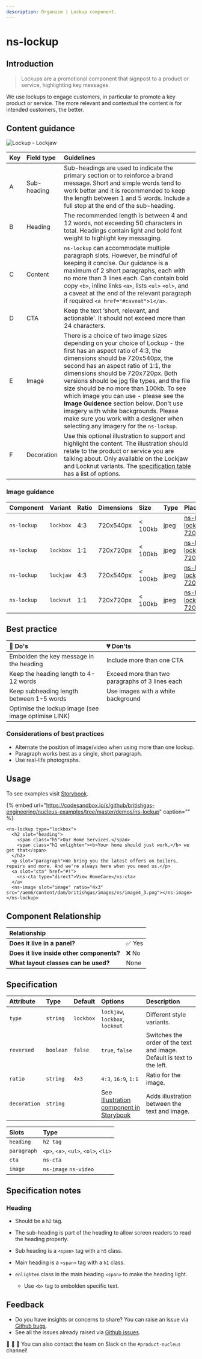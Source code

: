 ```yaml
---
description: Organism | Lockup component.
---
```


# ns-lockup

## Introduction

> Lockups are a promotional component that signpost to a product or service, highlighting key messages.

We use lockups to engage customers, in particular to promote a key product or service. The more relevant and contextual the content is for intended customers, the better.

## Content guidance

![Lockup - Lockjaw](https://user-images.githubusercontent.com/45626534/75139486-a6d91c00-56e4-11ea-8e09-3695e2d232c1.png)

| Key | Field type | Guidelines |
| :--- | :--- | :--- |
| A | Sub-heading | Sub-headings are used to indicate the primary section or to reinforce a brand message. Short and simple words tend to work better and it is recommended to keep the length between 1 and 5 words. Include a full stop at the end of the sub-heading. |
| B | Heading | The recommended length is between 4 and 12 words, not exceeding 50 characters in total. Headings contain light and bold font weight to highlight key messaging.  |
| C | Content | `ns-lockup` can accommodate multiple paragraph slots. However, be mindful of keeping it concise. Our guidance is a maximum of 2 short paragraphs, each with no more than 3 lines each. Can contain bold copy `<b>`, inline links `<a>`,  lists `<ul>` `<ol>`, and a caveat at the end of the relevant paragraph if required `<a href="#caveat">1</a>`. |
| D | CTA | Keep the text ‘short, relevant, and actionable’. It should not exceed more than 24 characters. |
| E | Image | There is a choice of two image sizes depending on your choice of Lockup - the first has an aspect ratio of 4:3, the dimensions should be 720x540px, the second has an aspect ratio of 1:1, the dimensions should be 720x720px. Both versions should be jpg file types, and the file size should be no more than 100kb. To see which image you can use - please see the <b>Image Guidence</b> section below. Don't use imagery with white backgrounds. Please make sure you work with a designer when selecting any imagery for the `ns-lockup`. |
| F | Decoration | Use this optional illustration to support and highlight the content. The illustration should relate to the product or service you are talking about. Only available on the Lockjaw and Locknut variants. The [specification table](https://docs.britishgas.design/components/ns-lockup#specification) has a list of options. |

### Image guidance

| Component | Variant | Ratio | Dimensions | Size | Type | Placeholder |
| :--- | :--- | :--- | :--- | :--- | :--- | :--- |
| `ns-lockup`| `lockbox` | 4:3 | 720x540px | &lt; 100kb | jpeg | [ns-lockup-lockbox-720x540px](https://user-images.githubusercontent.com/50207859/67642153-d461b480-f900-11e9-9520-11204c64a11b.jpg) |
| `ns-lockup`| `lockbox` | 1:1 | 720x720px | &lt; 100kb | jpeg | [ns-lockup-lockbox-720x720px](https://user-images.githubusercontent.com/50207859/67642154-d461b480-f900-11e9-9581-212ede25f362.jpg) |
| `ns-lockup`| `lockjaw` | 4:3 | 720x540px | &lt; 100kb | jpeg | [ns-lockup-lockjaw-720x540px](https://user-images.githubusercontent.com/50207859/67642155-d4fa4b00-f900-11e9-9ba6-a31f61ddb0ef.jpg) |
| `ns-lockup`| `locknut` | 1:1 | 720x720px | &lt; 100kb | jpeg | [ns-lockup-locknut-720x720px](https://user-images.githubusercontent.com/50207859/67642156-d4fa4b00-f900-11e9-8400-548625a1648f.jpg) |

## Best practice

| 💚 Do's | 💔 Don'ts |
| :--- | :--- |
| Embolden the key message in the heading | Include more than one CTA |
| Keep the heading length to 4-12 words | Exceed more than two paragraphs of 3 lines each |
| Keep subheading length between 1-5 words | Use images with a white background |
| Optimise the lockup image (see image optimise LINK) | |

### Considerations of best practices

* Alternate the position of image/video when using more than one lockup.
* Paragraph works best as a single, short paragraph.
* Use real-life photographs.

## Usage

To see examples visit [Storybook](https://britishgas.co.uk/nucleus/demo/index.html?path=/story/playground-panels--lockup-decoration-panel).

{% embed url="https://codesandbox.io/s/github/britishgas-engineering/nucleus-examples/tree/master/demos/ns-lockup" caption="" %}

```markup
<ns-lockup type="lockbox">
  <h2 slot="heading">
    <span class="h5">Our Home Services.</span>
    <span class="h1 enlighten"><b>Your home should just work,</b> we get that</span>
  </h2>
  <p slot="paragraph">We bring you the latest offers on boilers, repairs and more. And we're always here when you need us.</p>
  <a slot="cta" href="#!">
    <ns-cta type="direct">View HomeCare</ns-cta>
  </a>
  <ns-image slot="image" ratio="4x3" src="/aem6/content/dam/britishgas/images/ns/image4_3.png"></ns-image>
</ns-lockup>
```

## Component Relationship

|  **Relationship**  |  |
| :--- | :--- |
| **Does it live in a panel?** | ✅ Yes |
| **Does it live inside other components?** | ❌ No |
| **What layout classes can be used?**  | None |

## Specification

| Attribute    | Type                | Default   | Options   | Description |
| :--- | :--- | :--- | :--- | :--- |
| `type` | `string` | `lockbox` | `lockjaw`, `lockbox`, `locknut` | Different style variants. |
| `reversed` | `boolean` | `false` |`true`, `false`| Switches the order of the text and image. Default is text to the left. |
| `ratio` | `string` | `4x3` | `4:3`, `16:9`, `1:1` | Ratio for the image. |
| `decoration` | `string` |  | See [Illustration component in Storybook](https://britishgas.co.uk/nucleus/demo/index.html?path=/story/ns-illustration--appliance) | Adds illustration between the text and image. |

| Slots | Type |
| :--- | :--- |
| `heading` | `h2 tag`                             |
| `paragraph` | `<p>`, `<a>`, `<ul>`, `<ol>`, `<li>` |
| `cta` | `ns-cta` |
| `image` | `ns-image` `ns-video` |

## Specification notes

### Heading

* Should be a `h2` tag.

* The sub-heading is part of the heading to allow screen readers to read the heading properly.
* Sub heading is a `<span>` tag with a `h5` class.
* Main heading is a `<span>` tag with a `h1` class.
* `enlighten` class in the main heading `<span>` to make the heading light.
  * Use `<b>` tag to embolden specific text.

## Feedback

* Do you have insights or concerns to share? You can raise an issue via [Github bugs](https://github.com/ConnectedHomes/nucleus/issues/new?assignees=&labels=Bug&template=a--bug-report.md&title=[bug]%20ns-lockup).
* See all the issues already raised via [Github issues](https://github.com/connectedHomes/nucleus/issues?utf8=%E2%9C%93&q=is%3Aopen+is%3Aissue+label%3ABug+ns-lockup).

💩 🎉 🦄 You can also contact the team on Slack on the `#product-nucleus` channel!

